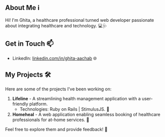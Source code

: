 ## About Me ℹ️
Hi! I'm Ghita, a healthcare professional turned web developer passionate about integrating healthcare and technology. 💻🩺

## Get in Touch 📫
- LinkedIn: [linkedin.com/in/ghita-aachab](https://www.linkedin.com/in/ghita-aachab/) 🌐

## My Projects 🛠️
Here are some of the projects I've been working on:
1. **Lifeline** - A streamlining health management application with a user-friendly platform.
   - Technologies: Ruby on Rails | StimulusJS. 🚀
2. **Homeheal** - A web application enabling seamless booking of healthcare professionals for at-home services. 🏡

Feel free to explore them and provide feedback! 🎉


  
